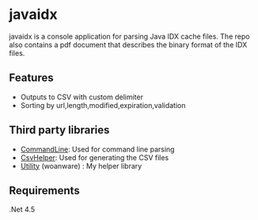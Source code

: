 javaidx
=======

javaidx is a console application for parsing Java IDX cache files. The repo also contains a pdf document that describes the binary format of the IDX files. 

## Features ##
- Outputs to CSV with custom delimiter
- Sorting by url,length,modified,expiration,validation


## Third party libraries ##

- [CommandLine](https://github.com/gsscoder/commandline): Used for command line parsing
- [CsvHelper](https://github.com/JoshClose/CsvHelper): Used for generating the CSV files
- [Utility](http://www.woanware.co.uk) (woanware) : My helper library

## Requirements ##

.Net 4.5
